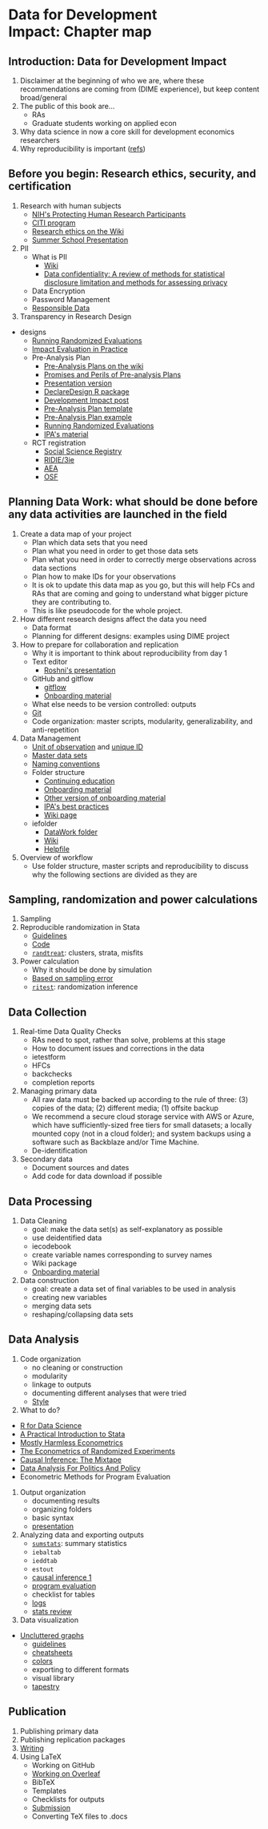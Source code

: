 # Data for Development Impact: Chapter map

## Introduction: Data for Development Impact

1. Disclaimer at the beginning of who we are, where these recommendations are coming from (DIME experience), but keep content broad/general
1. The public of this book are...
	  * RAs
	  * Graduate students working on applied econ
1. Why data science in now a core skill for development economics researchers
1. Why reproducibility is important ([refs](https://www.dropbox.com/s/p5gkkt6dyg1l0ub/AAE_737_2017.pdf?dl=0))


## Before you begin: Research ethics, security, and certification
1. Research with human subjects
	* [NIH's Protecting Human Research Participants](https://phrptraining.com/)
	* [CITI program](https://about.citiprogram.org/en/series/human-subjects-research-hsr/)
	* [Research ethics on the Wiki](https://dimewiki.worldbank.org/wiki/Research_Ethics)
	* [Summer School Presentation](https://www.dropbox.com/home/wb/analytics/RwandaKnowsIE_materials/RwandaknowsIE%20-%20Public%20material/Aug%2020?preview=Research_ethics.pptx#)
1. PII
	* What is PII
		* [Wiki](https://dimewiki.worldbank.org/wiki/De-identification)
		* [Data confidentiality: A review of methods for statistical disclosure limitation and methods for assessing privacy](https://projecteuclid.org/download/pdfview_1/euclid.ssu/1296828958)
	* Data Encryption
	* Password Management
	* [Responsible Data](https://paper.dropbox.com/doc/Responsible-Data-Hackpad--AXCzZ3VRA4RzSFD5TGk~StU0Ag-SA6kouQ4PL3SOVa8GnMEY)
1. Transparency in Research Design
  * designs
    * [Running Randomized Evaluations](http://runningres.com)
    * [Impact Evaluation in Practice](http://www.worldbank.org/en/programs/sief-trust-fund/publication/impact-evaluation-in-practice)
	* Pre-Analysis Plan
		* [Pre-Analysis Plans on the wiki](https://dimewiki.worldbank.org/wiki/Pre*Analysis_Plan)
		* [Promises and Perils of Pre-analysis Plans](https://www.aeaweb.org/articles?id=10.1257/jep.29.3.61)
		* [Presentation version](http://cega.berkeley.edu/assets/cega_events/45/Olken__PAP.pdf)
		* [DeclareDesign R package](https://declaredesign.org/)
		* [Development Impact post](https://blogs.worldbank.org/impactevaluations/a-pre-analysis-plan-checklist)
		* [Pre-Analysis Plan template](https://www.bitss.org/wp-content/uploads/2015/12/Pre-Analysis-Plan-Template.pdf)
		* [Pre-Analysis Plan example](http://perseus.iies.su.se/~ialm/assets/papers/cutthroat_pre.pdf)
		* [Running Randomized Evaluations](https://www.dropbox.com/s/ejsolpqahudjwp2/Module%2B8.3.pptx?dl=0)
		* [IPA's material](https://www.dropbox.com/s/ejsolpqahudjwp2/Module%2B8.3.pptx?dl=0)
	* RCT registration
		* [Social Science Registry](https://www.socialscienceregistry.org)
		* [RIDIE/3ie](http://ridie.3ieimpact.org/)
		* [AEA](https://www.socialscienceregistry.org/)
		* [OSF](https://osf.io/registries)


## Planning Data Work: what should be done before any data activities are launched in the field
1. Create a data map of your project
	* Plan which data sets that you need
	* Plan what you need in order to get those data sets
	* Plan what you need in order to correctly merge observations across data sections
	* Plan how to make IDs for your observations
	* It is ok to update this data map as you go, but this will help FCs and RAs that are coming and going to understand what bigger picture they are contributing to.
	* This is like pseudocode for the whole project.
1. How different research designs affect the data you need
	* Data format
	* Planning for different designs: examples using DIME project
1. How to prepare for collaboration and replication
	* Why it is important to think about reproducibility from day 1
	* Text editor
		* [Roshni's presentation](https://www.dropbox.com/s/g0upj8g9thjwoib/Text%20editors.pptx?dl=0)
	* GitHub and gitflow
		* [gitflow](https://nvie.com/posts/a-successful-git-branching-model/)
		* [Onboarding material](https://www.dropbox.com/preview/WB/Analytics/DIME%20Analytics/Data%20Coordinator/Workflow%20Guide/GitHub%20workflow%20guide.pdf?role=personal)
	* What else needs to be version controlled: outputs
	* [Git](https://journals.plos.org/ploscompbiol/article?id=10.1371/journal.pcbi.1004668)
	* Code organization: master scripts, modularity, generalizability, and anti-repetition
1. Data Management
	* [Unit of observation](https://dimewiki.worldbank.org/wiki/Unit_of_Observation) and [unique ID](https://dimewiki.worldbank.org/wiki/ID_Variable_Properties)
	* [Master data sets](https://dimewiki.worldbank.org/wiki/Master_Data_Set)
	* [Naming conventions](https://dimewiki.worldbank.org/wiki/Naming_Conventions)
	* Folder structure
		* [Continuing education](https://showcase.dropbox.com/s/DIME-Research-Assistant-Training-Materials-VKuivyxUNY812HXofgr5t)
		* [Onboarding material](https://www.dropbox.com/home/WB/Analytics/DIME%20Analytics/onboarding?preview=DIME+Data+Management+Guide.pdf)
		* [Other version of onboarding material](https://www.dropbox.com/preview/WB/Analytics/DIME%20Analytics/Data%20Coordinator/Workflow%20Guide/Data%20Management.pdf?role=personal)
		* [IPA's best practices](https://www.poverty-action.org/publication/ipas-best-practices-data-and-code-management)
		* [Wiki page](https://dimewiki.worldbank.org/wiki/Data_Management#Organitzation_of_Project_folder)
	* iefolder
		* [DataWork folder](https://dimewiki.worldbank.org/wiki/DataWork_Folder)
		* [Wiki](https://dimewiki.worldbank.org/wiki/Iefolder)
		* [Helpfile](https://github.com/worldbank/ietoolkit/blob/master/src/help_files/iefolder.sthlp)
1. Overview of workflow
	* Use folder structure, master scripts and reproducibility to discuss why the following sections are divided as they are

## Sampling, randomization and power calculations
1. Sampling
1. Reproducible randomization in Stata
	* [Guidelines](https://dimewiki.worldbank.org/wiki/Randomization_in_Stata)
	* [Code](https://github.com/bbdaniels/dime-msie-track2-solutions/blob/master/DataWork/Lab5/Dofiles/Analysis/lab5-randomization1.do)
	* [`randtreat`](https://www.researchgate.net/publication/292091060_Dealing_with_misfits_in_random_treatment_assignment): clusters, strata, misfits
1. Power calculation
	* Why it should be done by simulation
	* [Based on sampling error](https://gist.github.com/bbdaniels/774d5e5e31f32b74ec91bcb914453ae1)
	* [`ritest`](http://hesss.org/ritest.pdf): randomization inference

## Data Collection
1. Real-time Data Quality Checks
	* RAs need to spot, rather than solve, problems at this stage
	* How to document issues and corrections in the data
	* ietestform
	* HFCs
	* backchecks
	* completion reports
1. Managing primary data
	* All raw data must be backed up according to the rule of three: (3) copies of the data; (2) different media; (1) offsite backup
	* We recommend a secure cloud storage service with AWS or Azure, which have sufficiently-sized free tiers for small datasets; a locally mounted copy (not in a cloud folder); and system backups using a software such as Backblaze and/or Time Machine.
	* De-identification
1. Secondary data
	* Document sources and dates
	* Add code for data download if possible

## Data Processing
1. Data Cleaning
	* goal: make the data set(s) as self-explanatory as possible
	* use deidentified data
	* iecodebook
	* create variable names corresponding to survey names
	* Wiki package
	* [Onboarding material](https://www.dropbox.com/preview/WB/Analytics/DIME%20Analytics/Data%20Coordinator/Workflow%20Guide/Data%20Cleaning.pdf?role=personal)
1. Data construction
	* goal: create a data set of final variables to be used in analysis
	* creating new variables
	* merging data sets
	* reshaping/collapsing data sets

## Data Analysis
1. Code organization
	* no cleaning or construction
	* modularity
	* linkage to outputs
	* documenting different analyses that were tried
	* [Style](https://style.tidyverse.org/_main.pdf)
1. What to do?
  * [R for Data Science](https://r4ds.had.co.nz/)
  * [A Practical Introduction to Stata](https://scholar.harvard.edu/files/mcgovern/files/practical_introduction_to_stata.pdf)
  * [Mostly Harmless Econometrics](https://www.researchgate.net/publication/51992844_Mostly_Harmless_Econometrics_An_Empiricist's_Companion)
  * [The Econometrics of Randomized Experiments ](https://www.povertyactionlab.org/sites/default/files/publications/athey_imbens_june19.pdf)
  * [Causal Inference: The Mixtape](http://scunning.com/mixtape.html)
  * [Data Analysis For Politics And Policy](https://www.edwardtufte.com/tufte/ebooks)
  * Econometric Methods for Program Evaluation

1. Output organization
	* documenting results
	* organizing folders
	* basic syntax
  	- [presentation](https://www.dropbox.com/s/hcwfsm95rnighxd/slides.pdf?dl=0)
1. Analyzing data and exporting outputs
	* [`sumstats`](https://bbdaniels.github.io/stata-code/sumstats/): summary statistics
	* `iebaltab`
	* `ieddtab`
	* `estout`
	* [causal inference 1](https://www.hsph.harvard.edu/miguel-hernan/causal-inference-book/)
	* [program evaluation](https://www.annualreviews.org/doi/pdf/10.1146/annurev-economics-080217-053402)
	* checklist for tables
  	- [logs](http://marcfbellemare.com/wordpress/12856)
	* [stats review](https://seeing-theory.brown.edu)
1. Data visualization
  * [Uncluttered graphs](https://graykimbrough.github.io/uncluttered-stata-graphs/)
	* [guidelines](https://serialmentor.com/dataviz/)
  	- [cheatsheets](https://policyviz.com/2018/08/07/dataviz-cheatsheet/)
  	- [colors](https://blog.datawrapper.de/colorguide/)
	* exporting to different formats
	* visual library
	* [tapestry](https://www.youtube.com/playlist?list=PLb0GkPPcZCVE9EAm9qhlg5eXMgLrrfMRq)

## Publication
1. Publishing primary data
1. Publishing replication packages
2. [Writing](http://trophiccascades.forestry.oregonstate.edu/sites/trophic/files/Lafferty_WritingScientificPaper.pdf)
1. Using LaTeX
	* Working on GitHub
	* [Working on Overleaf](https://www.overleaf.com/learn/latex/Free_online_introduction_to_LaTeX_(part_1))
	* BibTeX
	* Templates
	* Checklists for outputs
  	- [Submission](https://docs.google.com/document/d/1JwwmOgRhd2p-Bl_RFEMnp04P0I2nNhOHW7JHdaLcyGs/edit)
	* Converting TeX files to .docs
